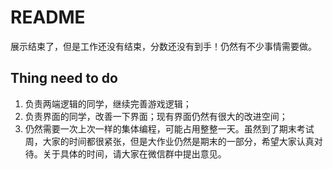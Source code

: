 # README

展示结束了，但是工作还没有结束，分数还没有到手！仍然有不少事情需要做。

## Thing need to do
1. 负责两端逻辑的同学，继续完善游戏逻辑；
2. 负责界面的同学，改善一下界面；现有界面仍然有很大的改进空间；
3. 仍然需要一次上次一样的集体编程，可能占用整整一天。虽然到了期末考试周，大家的时间都很紧张，但是大作业仍然是期末的一部分，希望大家认真对待。关于具体的时间，请大家在微信群中提出意见。